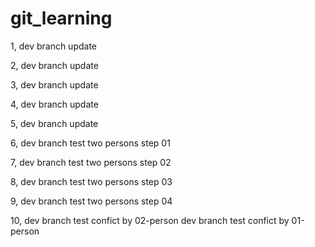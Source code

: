 # git_learning

1, dev branch update

2, dev branch update

3, dev branch update

4, dev branch update

5, dev branch update

6, dev branch test two persons step 01

7, dev branch test two persons step 02

8, dev branch test two persons step 03

9, dev branch test two persons step 04

10, dev branch test confict by 02-person
    dev branch test confict by 01-person